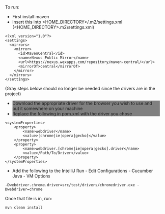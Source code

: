 To run:

- First install maven
- insert this into <HOME_DIRECTORY>/.m2/settings.xml (<HOME_DIRECTORY>\.m2\settings.xml)
```
<?xml version="1.0"?>
<settings>
  <mirrors>
    <mirror>
      <id>MavenCentral</id>
      <name>Nexus Public Mirror</name>
      <url>https://nexus.wexapps.com/repository/maven-central/</url>
      <mirrorOf>central</mirrorOf>
    </mirror>
  </mirrors>
</settings>
```

(Gray steps below should no longer be needed since the drivers are in the project)

- <div style="background-color:gray">Download the appropriate driver for the browser you wish to use and put it somewhere on your machine
- <div style="background-color:gray">Replace the following in pom.xml with the driver you chose

```
<systemProperties>
    <property>
        <name>webdriver</name>
        <value>[chrome|ie|opera|gecko]</value>
    </property>
    <property>
        <name>webdriver.[chrome|ie|opera|gecko].driver</name>
        <value>/Path/To/Driver</value>
    </property>
</systemProperties>
```
</div>

- Add the following to the IntelliJ Run - Edit Configurations - Cucumber Java - VM Options

```
-Dwebdriver.chrome.driver=src/test/drivers/chromedriver.exe -Dwebdriver=chrome
```



Once that file is in, run:
```
mvn clean install
```